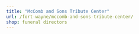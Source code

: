 ```yaml
---
title: "McComb and Sons Tribute Center"
url: /fort-wayne/mccomb-and-sons-tribute-center/
shop: funeral directors
---
```


